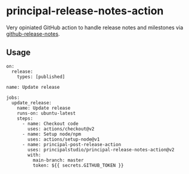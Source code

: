 # principal-release-notes-action

Very opiniated GitHub action to handle release notes and milestones via [github-release-notes](https://github.com/github-tools/github-release-notes).

## Usage

```
on:
  release:
    types: [published]

name: Update release

jobs:
  update_release:
    name: Update release
    runs-on: ubuntu-latest
    steps:
      - name: Checkout code
        uses: actions/checkout@v2
      - name: Setup node/npm
        uses: actions/setup-node@v1
      - name: principal-post-release-action
        uses: principalstudio/principal-release-notes-action@v2
        with:
          main-branch: master
          token: ${{ secrets.GITHUB_TOKEN }}
```